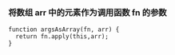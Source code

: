 ### 将数组 arr 中的元素作为调用函数 fn 的参数

    function argsAsArray(fn, arr) {
      return fn.apply(this,arr);
    }
    
